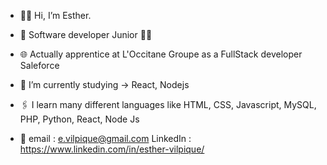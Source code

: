 - 👋🏾 Hi, I’m Esther. 
- 💜 Software developer Junior ✌🏾
- 🌐 Actually apprentice at L'Occitane Groupe as a FullStack developer Saleforce
- 🌱 I’m currently studying -> React, Nodejs
- 🖇 I learn many different languages like HTML, CSS, Javascript, MySQL, PHP, Python, React, Node Js

- 📧
  email : e.vilpique@gmail.com
  LinkedIn : https://www.linkedin.com/in/esther-vilpique/

<!---
EstherVlp/EstherVlp is a ✨ special ✨ repository because its `README.md` (this file) appears on your GitHub profile.
You can click the Preview link to take a look at your changes.
--->
